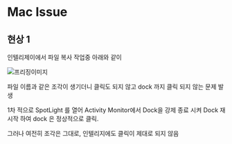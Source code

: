 # Mac Issue

## 현상 1

인텔리제이에서 파일 복사 작업중 아래와 같이 

![프리징이미지](https://user-images.githubusercontent.com/10527294/165504625-339fcb8a-a300-4d67-a866-e4a8de7d5bcc.png)



파일 이름과 같은 조각이 생기더니 클릭도 되지 않고 dock 까지 클릭 되지 않는 문제 발생



1차 적으로 SpotLight 를 열어 Activity Monitor에서 Dock을 강제 종료 시켜 Dock 재시작 하여 dock 은 정상적으로 클릭.

그러나 여전히 조각은 그대로, 인텔리지에도 클릭이 제대로 되지 않음

